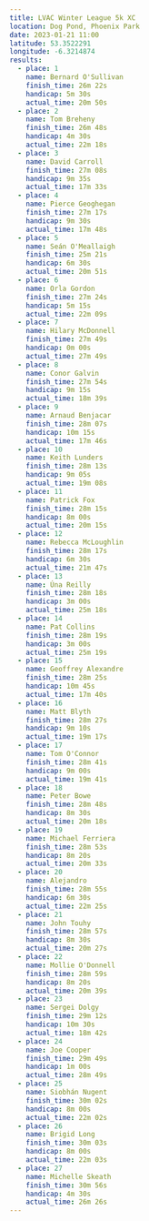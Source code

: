 ```yaml
---
title: LVAC Winter League 5k XC
location: Dog Pond, Phoenix Park
date: 2023-01-21 11:00
latitude: 53.3522291
longitude: -6.3214874
results:
  - place: 1
    name: Bernard O'Sullivan
    finish_time: 26m 22s
    handicap: 5m 30s
    actual_time: 20m 50s
  - place: 2
    name: Tom Breheny
    finish_time: 26m 48s
    handicap: 4m 30s
    actual_time: 22m 18s
  - place: 3
    name: David Carroll
    finish_time: 27m 08s
    handicap: 9m 35s
    actual_time: 17m 33s
  - place: 4
    name: Pierce Geoghegan
    finish_time: 27m 17s
    handicap: 9m 30s
    actual_time: 17m 48s
  - place: 5
    name: Seán O'Meallaigh
    finish_time: 25m 21s
    handicap: 6m 30s
    actual_time: 20m 51s
  - place: 6
    name: Orla Gordon
    finish_time: 27m 24s
    handicap: 5m 15s
    actual_time: 22m 09s
  - place: 7
    name: Hilary McDonnell
    finish_time: 27m 49s
    handicap: 0m 00s
    actual_time: 27m 49s
  - place: 8
    name: Conor Galvin
    finish_time: 27m 54s
    handicap: 9m 15s
    actual_time: 18m 39s
  - place: 9
    name: Arnaud Benjacar
    finish_time: 28m 07s
    handicap: 10m 15s
    actual_time: 17m 46s
  - place: 10
    name: Keith Lunders
    finish_time: 28m 13s
    handicap: 9m 05s
    actual_time: 19m 08s
  - place: 11
    name: Patrick Fox
    finish_time: 28m 15s
    handicap: 8m 00s
    actual_time: 20m 15s
  - place: 12
    name: Rebecca McLoughlin
    finish_time: 28m 17s
    handicap: 6m 30s
    actual_time: 21m 47s
  - place: 13
    name: Úna Reilly
    finish_time: 28m 18s
    handicap: 3m 00s
    actual_time: 25m 18s
  - place: 14
    name: Pat Collins
    finish_time: 28m 19s
    handicap: 3m 00s
    actual_time: 25m 19s
  - place: 15
    name: Geoffrey Alexandre
    finish_time: 28m 25s
    handicap: 10m 45s
    actual_time: 17m 40s
  - place: 16
    name: Matt Blyth
    finish_time: 28m 27s
    handicap: 9m 10s
    actual_time: 19m 17s
  - place: 17
    name: Tom O'Connor
    finish_time: 28m 41s
    handicap: 9m 00s
    actual_time: 19m 41s
  - place: 18
    name: Peter Bowe
    finish_time: 28m 48s
    handicap: 8m 30s
    actual_time: 20m 18s
  - place: 19
    name: Michael Ferriera
    finish_time: 28m 53s
    handicap: 8m 20s
    actual_time: 20m 33s
  - place: 20
    name: Alejandro 
    finish_time: 28m 55s
    handicap: 6m 30s
    actual_time: 22m 25s
  - place: 21
    name: John Touhy
    finish_time: 28m 57s
    handicap: 8m 30s
    actual_time: 20m 27s
  - place: 22
    name: Mollie O'Donnell
    finish_time: 28m 59s
    handicap: 8m 20s
    actual_time: 20m 39s
  - place: 23
    name: Sergei Dolgy
    finish_time: 29m 12s
    handicap: 10m 30s
    actual_time: 18m 42s
  - place: 24
    name: Joe Cooper
    finish_time: 29m 49s
    handicap: 1m 00s
    actual_time: 28m 49s
  - place: 25
    name: Siobhán Nugent
    finish_time: 30m 02s
    handicap: 8m 00s
    actual_time: 22m 02s
  - place: 26
    name: Brigid Long
    finish_time: 30m 03s
    handicap: 8m 00s
    actual_time: 22m 03s
  - place: 27
    name: Michelle Skeath
    finish_time: 30m 56s
    handicap: 4m 30s
    actual_time: 26m 26s
---
```

